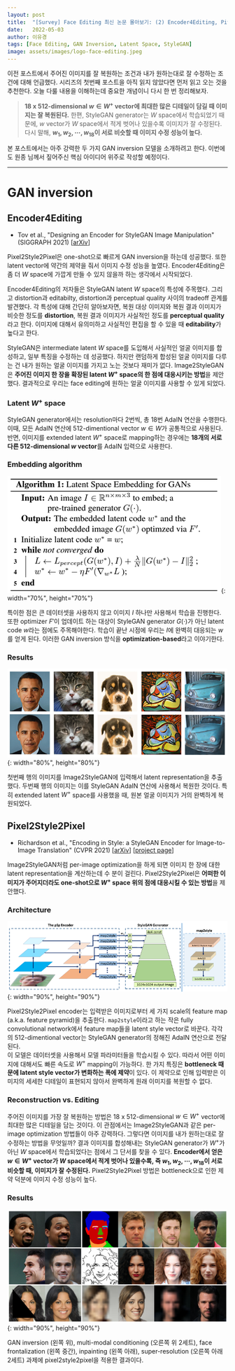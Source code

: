 ```yaml
---
layout: post
title:  "[Survey] Face Editing 최신 논문 몰아보기: (2) Encoder4Editing, Pivotal Tuning Inversion"
date:   2022-05-03
author: 이유경
tags: [Face Editing, GAN Inversion, Latent Space, StyleGAN] 
image: assets/images/logo-face-editing.jpeg
---
```


이전 포스트에서 주어진 이미지를 잘 복원하는 조건과 내가 원하는대로 잘 수정하는 조건에 대해 언급했다. 시리즈의 첫번째 포스트을 아직 읽지 않았다면 먼저 읽고 오는 것을 추천한다. 오늘 다룰 내용을 이해하는데 중요한 개념이니 다시 한 번 정리해보자.  
>**18 x 512-dimensional $w \in W^+$ vector에 최대한 많은 디테일이 담길 때 이미지는 잘 복원된다.** 한편, StyleGAN generator는 $W$ space에서 학습되었기 때문에, $w$ vector가 $W$ space에서 적게 벗어나 있을수록 이미지가 잘 수정된다. 다시 말해, **$w_1, w_2, \cdots, w_{18}$이 서로 비슷할 때 이미지 수정 성능이 높다.**

본 포스트에서는 아주 강력한 두 가지 GAN inversion 모델을 소개하려고 한다. 이번에도 원종 님께서 짚어주신 핵심 아이디어 위주로 작성할 예정이다.

-----

# GAN inversion
## Encoder4Editing
- Tov et al., "Designing an Encoder for StyleGAN Image Manipulation" (SIGGRAPH 2021) [[arXiv](https://arxiv.org/abs/2102.02766)] <br>


Pixel2Style2Pixel은 one-shot으로 빠르게 GAN inversion을 하는데 성공했다. 또한 latent vector에 약간의 제약을 줘서 이미지 수정 성능을 높였다. Encoder4Editing은 좀 더 $W$ space에 가깝게 만들 수 있지 않을까 하는 생각에서 시작되었다.

Encoder4Editing의 저자들은 StyleGAN latent $W$ space의 특성에 주목했다. 그리고 distortion과 editabilty, distortion과 perceptual quality 사이의 tradeoff 관계를 발견했다. 각 특성에 대해 간단히 알아보자면, 복원 대상 이미지와 복원 결과 이미지가 비슷한 정도를 **distortion**, 복원 결과 이미지가 사실적인 정도를 **perceptual quality**라고 한다. 이미지에 대해서 유의미하고 사실적인 편집을 할 수 있을 때 **editability**가 높다고 한다.


StyleGAN은 intermediate latent $W$ space를 도입해서 사실적인 얼굴 이미지를 합성하고, 일부 특징을 수정하는 데 성공했다. 하지만 랜덤하게 합성된 얼굴 이미지를 다루는 건 내가 원하는 얼굴 이미지를 가지고 노는 것보다 재미가 없다. Image2StyleGAN은 **주어진 이미지 한 장을 확장된 latent $W^+$ space의 한 점에 대응시키는 방법**을 제안했다. 결과적으로 우리는 face editing에 원하는 얼굴 이미지를 사용할 수 있게 되었다.

### Latent $W^+$ space
StyleGAN generator에서는 resolution마다 2번씩, 총 18번 AdaIN 연산을 수행한다. 이때, 모든 AdaIN 연산에 512-dimentional vector $w \in W$가 공통적으로 사용된다. 반면, 이미지를 extended latent $W^+$
space로 mapping하는 경우에는 **18개의 서로 다른 512-dimensional $w$ vector**를 AdaIN 입력으로 사용한다. 

### Embedding algorithm
![algorithm](/assets/posts/face-editing/overview-face-editing/image2stylegan-algorithm.png){: width="70%", height="70%"} <br>

특이한 점은 큰 데이터셋을 사용하지 않고 이미지 $I$ 하나만 사용해서 학습을 진행한다. 또한 optimizer $F'$이 업데이트 하는 대상이 StyleGAN generator $G(\cdot)$가 아닌 latent code $w$라는 점에도 주목해야한다. 학습이 끝난 시점에 우리는 $I$에 완벽히 대응되는 $w$를 얻게 된다. 이러한 GAN inversion 방식을 **optimization-based**라고 이야기한다.  

### Results
![result](/assets/posts/face-editing/overview-face-editing/image2stylegan-result.png){: width="80%", height="80%"} <br>

첫번째 행의 이미지를 Image2StyleGAN에 입력해서 latent representation을 추출했다. 두번째 행의 이미지는 이를 StyleGAN AdaIN 연산에 사용해서 복원한 것이다. 특히 extended latent $W^+$
space를 사용했을 때, 원본 얼굴 이미지가 거의 완벽하게 복원되었다. 

## Pixel2Style2Pixel
- Richardson et al., "Encoding in Style: a StyleGAN Encoder for Image-to-Image Translation"  (CVPR 2021) [[arXiv](https://arxiv.org/abs/2008.00951)] [[project page](https://eladrich.github.io/pixel2style2pixel/)]

Image2StyleGAN처럼 per-image optimization을 하게 되면 이미지 한 장에 대한 latent representation을 계산하는데 수 분이 걸린다. Pixel2Style2Pixel은 **어떠한 이미지가 주어지더라도 one-shot으로 $W^+$ space 위의 점에 대응시킬 수 있는 방법**을 제안했다. 

### Architecture
![architecture](/assets/posts/face-editing/overview-face-editing/pixel2style2pixel-architecture.png){: width="90%", height="90%"}<br>

Pixel2Style2Pixel encoder는 입력받은 이미지로부터 세 가지 scale의 feature map (a.k.a. feature pyramid)을 추출한다. `map2style`이라고 하는 작은 fully convolutional network에서 feature map들을 latent style vector로 바꾼다. 각각의 512-dimentional vector는 StyleGAN generator의 정해진 AdaIN 연산으로 전달된다. <br>
이 모델은 데이터셋을 사용해서 모델 파라미터들을 학습시킬 수 있다. 따라서 어떤 이미지에 대해서도 빠른 속도로 $W^+$ mapping이 가능하다. 한 가지 특징은 **bottleneck 때문에 latent style vector가 변화하는 폭에 제약**이 있다. 이 제약으로 인해 입력받은 이미지의 세세한 디테일이 표현되지 않아서 완벽하게 원래 이미지를 복원할 수 없다.  

### Reconstruction vs. Editing
주어진 이미지를 가장 잘 복원하는 방법은 18 x 512-dimensional $w \in W^+$ vector에 최대한 많은 디테일을 담는 것이다. 이 관점에서는 Image2StyleGAN과 같은 per-image optimization 방법들이 아주 강력하다. 
그렇다면 이미지를 내가 원하는대로 잘 수정하는 방법을 무엇일까? 결과 이미지를 합성해내는 StyleGAN generator가 $W^+$가 아닌 $W$ space에서 학습되었다는 점에서 그 단서를 찾을 수 있다. **Encoder에서 얻은 $w \in W^+$ vector가 $W$ space에서 적게 벗어나 있을수록, 즉 $w_1, w_2, \cdots, w_{18}$이 서로 비슷할 때, 이미지가 잘 수정된다.** Pixel2Style2Pixel 방법은 bottleneck으로 인한 제약 덕분에 이미지 수정 성능이 높다.

### Results
![result](/assets/posts/face-editing/overview-face-editing/pixel2style2pixel-result.png){: width="90%", height="90%"} <br>

GAN inversion (왼쪽 위), multi-modal conditioning (오른쪽 위 2세트), face frontalization (왼쪽 중간), inpainting (왼쪽 아래), super-resolution (오른쪽 아래 2세트) 과제에 pixel2style2pixel을 적용한 결과이다.
